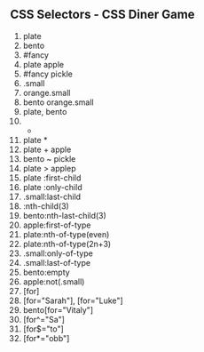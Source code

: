 ## CSS Selectors - CSS Diner Game

1. plate
2. bento
3. #fancy
4. plate apple
5. #fancy pickle
6. .small
7. orange.small
8. bento orange.small
9. plate, bento
10. *
11. plate *
12. plate + apple
13. bento ~ pickle
14. plate > applep
15. plate :first-child
16. plate :only-child
17. .small:last-child
18. :nth-child(3)
19. bento:nth-last-child(3)
20. apple:first-of-type
21. plate:nth-of-type(even)
22. plate:nth-of-type(2n+3)
23. .small:only-of-type
24. .small:last-of-type
25. bento:empty
26. apple:not(.small)
27. [for]
28. [for="Sarah"], [for="Luke"]
29. bento[for="Vitaly"]
30. [for^="Sa"]
31. [for$="to"]
32. [for*="obb"]